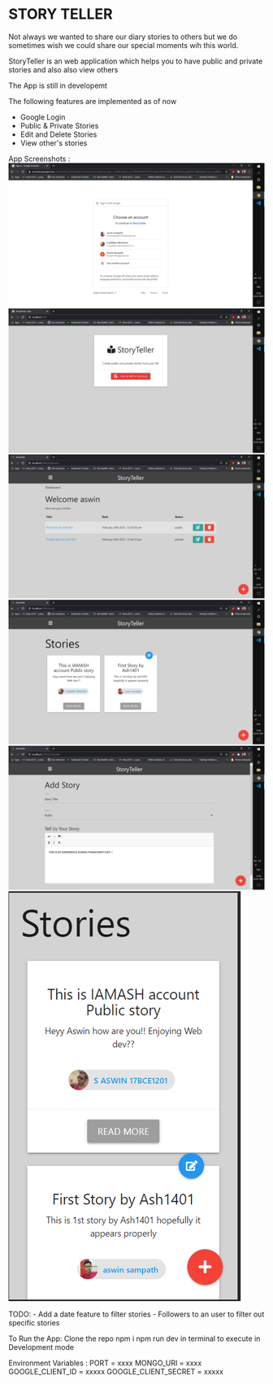 # STORY TELLER

Not always we wanted to share our diary stories to others but we do sometimes wish we could share our special moments wih this world.

StoryTeller is an web application which helps you to have public and private stories and also also view others

The App is still in developemt 

The following features are implemented as of now
- Google Login
- Public & Private Stories 
- Edit and Delete Stories
- View other's stories

App Screenshots : 
    ![SignUP](./images/signup.PNG)
    <br>
    ![Login](./images/login.PNG)
    <br>
    ![Dashboard](./images/dashboard.PNG)
    <br>
    ![Public Stories](./images/public_stories.PNG)
    <br>
    ![Add a Story](./images/add_story.PNG)
    <br>
    ![It's Responsive](./images/responsive.PNG)

TODO:
    - Add a date feature to filter stories
    - Followers to an user to filter out specific stories 

To Run the App:
    Clone the repo
    npm i 
    npm run dev in terminal to execute in Development mode

Environment Variables :
    PORT = xxxx
    MONGO_URI = xxxx
    GOOGLE_CLIENT_ID = xxxxx
    GOOGLE_CLIENT_SECRET = xxxxx

